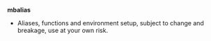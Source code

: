 **mbalias**
- Aliases, functions and environment setup, subject to change and breakage, use
at your own risk.